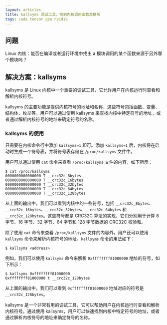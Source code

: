 ```yaml
---
layout: articles
title: kallsyms 调试工具，找到内核调用函数及模块
tags: cuda tensor gpu nvidia
---
```


## 问题
Linux 内核：能否在编译或者运行环境中找出 a 模块调用的某个函数来源于另外哪个模块吗？

## 解决方案：kallsyms


kallsyms 是 Linux 内核中一个重要的调试工具，它允许用户在内核运行时查看和解析内核符号。

kallsyms 的主要功能是提供内核符号的地址和名称，这些符号包括函数、变量、结构体、枚举等。用户可以通过使用 kallsyms 来查找内核中特定符号的地址，或者通过解析内核符号的地址来确定符号的名称。

### kallsyms 的使用


只需要在内核命令行中添加 `kallsyms=1` 即可。添加 `kallsyms=1` 后，内核将在启动时生成一个符号表，并将符号表存储在 `/proc/kallsyms` 文件中。

用户可以通过使用 `cat` 命令来查看 `/proc/kallsyms` 文件的内容，如下所示：

```
$ cat /proc/kallsyms
0000000000000000 T __crc32c_8bytes
0000000000000000 T __crc32c_16bytes
0000000000000000 T __crc32c_32bytes
0000000000000000 T __crc32c_64bytes
0000000000000000 T __crc32c_128bytes
```

从上面的输出中，我们可以看到内核中的一些符号，包括 `__crc32c_8bytes`、`__crc32c_16bytes`、`__crc32c_32bytes`、`__crc32c_64bytes` 和 `__crc32c_128bytes`。这些符号都是 CRC32C 算法的实现，它们分别用于计算 8 字节、16 字节、32 字节、64 字节和 128 字节数据的 CRC32C 校验和。

除了使用 `cat` 命令来查看 `/proc/kallsyms` 文件的内容外，用户还可以使用 `kallsyms` 命令来解析内核符号的地址。`kallsyms` 命令的用法如下：

```
$ kallsyms <address>
```

例如，我们可以使用 `kallsyms` 命令来解析 `0xffffffff81000000` 地址的符号，如下所示：

```
$ kallsyms 0xffffffff81000000
0xffffffff81000000 t __crc32c_128bytes
```

从上面的输出中，我们可以看到 `0xffffffff81000000` 地址对应的符号是 `__crc32c_128bytes`。

kallsyms 是一个非常有用的调试工具，它可以帮助用户在内核运行时查看和解析内核符号。通过使用 kallsyms，用户可以快速找到内核中特定符号的地址，或者通过解析内核符号的地址来确定符号的名称。